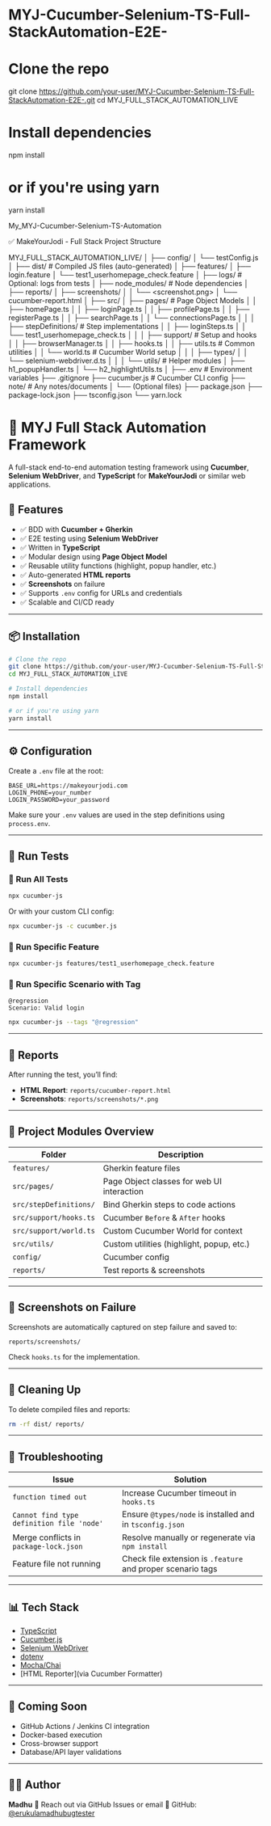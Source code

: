 # MYJ-Cucumber-Selenium-TS-Full-StackAutomation-E2E-

# Clone the repo

git clone https://github.com/your-user/MYJ-Cucumber-Selenium-TS-Full-StackAutomation-E2E-.git
cd MYJ_FULL_STACK_AUTOMATION_LIVE

# Install dependencies

npm install

# or if you're using yarn

yarn install

My_MYJ-Cucumber-Selenium-TS-Automation

✅ MakeYourJodi - Full Stack Project Structure

MYJ_FULL_STACK_AUTOMATION_LIVE/
│
├── config/
│ └── testConfig.js
│
├── dist/ # Compiled JS files (auto-generated)
│
├── features/
│ ├── login.feature
│ └── test1_userhomepage_check.feature
│
├── logs/ # Optional: logs from tests
│
├── node_modules/ # Node dependencies
│
├── reports/
│ ├── screenshots/
│ │ └── <screenshot.png>
│ └── cucumber-report.html
│
├── src/
│ ├── pages/ # Page Object Models
│ │ ├── homePage.ts
│ │ ├── loginPage.ts
│ │ ├── profilePage.ts
│ │ ├── registerPage.ts
│ │ ├── searchPage.ts
│ │ └── connectionsPage.ts
│ │
│ ├── stepDefinitions/ # Step implementations
│ │ ├── loginSteps.ts
│ │ └── test1_userhomepage_check.ts
│ │
│ ├── support/ # Setup and hooks
│ │ ├── browserManager.ts
│ │ ├── hooks.ts
│ │ ├── utils.ts # Common utilities
│ │ └── world.ts # Cucumber World setup
│ │
│ ├── types/
│ │ └── selenium-webdriver.d.ts
│ │
│ └── utils/ # Helper modules
│ ├── h1_popupHandler.ts
│ └── h2_highlightUtils.ts
│
├── .env # Environment variables
├── .gitignore
├── cucumber.js # Cucumber CLI config
├── note/ # Any notes/documents
│ └── (Optional files)
├── package.json
├── package-lock.json
├── tsconfig.json
└── yarn.lock

# 🚀 MYJ Full Stack Automation Framework

A full-stack end-to-end automation testing framework using **Cucumber**, **Selenium WebDriver**, and **TypeScript** for **MakeYourJodi** or similar web applications.

## 🚀 Features

- ✅ BDD with **Cucumber + Gherkin**
- ✅ E2E testing using **Selenium WebDriver**
- ✅ Written in **TypeScript**
- ✅ Modular design using **Page Object Model**
- ✅ Reusable utility functions (highlight, popup handler, etc.)
- ✅ Auto-generated **HTML reports**
- ✅ **Screenshots** on failure
- ✅ Supports `.env` config for URLs and credentials
- ✅ Scalable and CI/CD ready

---

## 📦 Installation

```bash
# Clone the repo
git clone https://github.com/your-user/MYJ-Cucumber-Selenium-TS-Full-StackAutomation-E2E-.git
cd MYJ_FULL_STACK_AUTOMATION_LIVE

# Install dependencies
npm install

# or if you're using yarn
yarn install
```

---

## ⚙️ Configuration

Create a `.env` file at the root:

```env
BASE_URL=https://makeyourjodi.com
LOGIN_PHONE=your_number
LOGIN_PASSWORD=your_password
```

Make sure your `.env` values are used in the step definitions using `process.env`.

---

## 💪 Run Tests

### 🔹 Run All Tests

```bash
npx cucumber-js
```

Or with your custom CLI config:

```bash
npx cucumber-js -c cucumber.js
```

### 🔹 Run Specific Feature

```bash
npx cucumber-js features/test1_userhomepage_check.feature
```

### 🔹 Run Specific Scenario with Tag

```gherkin
@regression
Scenario: Valid login
```

```bash
npx cucumber-js --tags "@regression"
```

---

## 📄 Reports

After running the test, you’ll find:

- **HTML Report**: `reports/cucumber-report.html`
- **Screenshots**: `reports/screenshots/*.png`

---

## 🧱 Project Modules Overview

| Folder                 | Description                                |
| ---------------------- | ------------------------------------------ |
| `features/`            | Gherkin feature files                      |
| `src/pages/`           | Page Object classes for web UI interaction |
| `src/stepDefinitions/` | Bind Gherkin steps to code actions         |
| `src/support/hooks.ts` | Cucumber `Before` & `After` hooks          |
| `src/support/world.ts` | Custom Cucumber World for context          |
| `src/utils/`           | Custom utilities (highlight, popup, etc.)  |
| `config/`              | Cucumber config                            |
| `reports/`             | Test reports & screenshots                 |

---

## 📸 Screenshots on Failure

Screenshots are automatically captured on step failure and saved to:

```
reports/screenshots/
```

Check `hooks.ts` for the implementation.

---

## 🧼 Cleaning Up

To delete compiled files and reports:

```bash
rm -rf dist/ reports/
```

---

## 🤎 Troubleshooting

| Issue                                     | Solution                                                    |
| ----------------------------------------- | ----------------------------------------------------------- |
| `function timed out`                      | Increase Cucumber timeout in `hooks.ts`                     |
| `Cannot find type definition file 'node'` | Ensure `@types/node` is installed and in `tsconfig.json`    |
| Merge conflicts in `package-lock.json`    | Resolve manually or regenerate via `npm install`            |
| Feature file not running                  | Check file extension is `.feature` and proper scenario tags |

---

## 📊 Tech Stack

- [TypeScript](https://www.typescriptlang.org/)
- [Cucumber.js](https://github.com/cucumber/cucumber-js)
- [Selenium WebDriver](https://www.selenium.dev/)
- [dotenv](https://www.npmjs.com/package/dotenv)
- [Mocha/Chai](optional)
- \[HTML Reporter]\(via Cucumber Formatter)

---

## 🤖 Coming Soon

- GitHub Actions / Jenkins CI integration
- Docker-based execution
- Cross-browser support
- Database/API layer validations

---

## 👨‍💼 Author

**Madhu**
📧 Reach out via GitHub Issues or email
🔗 GitHub: [@erukulamadhubugtester](https://github.com/erukulamadhubugtester)
